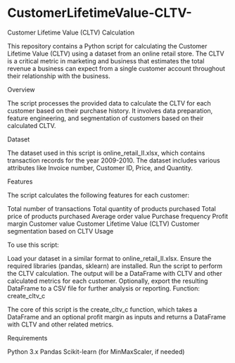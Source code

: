 # CustomerLifetimeValue-CLTV-

Customer Lifetime Value (CLTV) Calculation

This repository contains a Python script for calculating the Customer Lifetime Value (CLTV) using a dataset from an online retail store. The CLTV is a critical metric in marketing and business that estimates the total revenue a business can expect from a single customer account throughout their relationship with the business.

Overview

The script processes the provided data to calculate the CLTV for each customer based on their purchase history. It involves data preparation, feature engineering, and segmentation of customers based on their calculated CLTV.

Dataset

The dataset used in this script is online_retail_II.xlsx, which contains transaction records for the year 2009-2010. The dataset includes various attributes like Invoice number, Customer ID, Price, and Quantity.

Features

The script calculates the following features for each customer:

Total number of transactions
Total quantity of products purchased
Total price of products purchased
Average order value
Purchase frequency
Profit margin
Customer value
Customer Lifetime Value (CLTV)
Customer segmentation based on CLTV
Usage

To use this script:

Load your dataset in a similar format to online_retail_II.xlsx.
Ensure the required libraries (pandas, sklearn) are installed.
Run the script to perform the CLTV calculation.
The output will be a DataFrame with CLTV and other calculated metrics for each customer.
Optionally, export the resulting DataFrame to a CSV file for further analysis or reporting.
Function: create_cltv_c

The core of this script is the create_cltv_c function, which takes a DataFrame and an optional profit margin as inputs and returns a DataFrame with CLTV and other related metrics.

Requirements

Python 3.x
Pandas
Scikit-learn (for MinMaxScaler, if needed)
